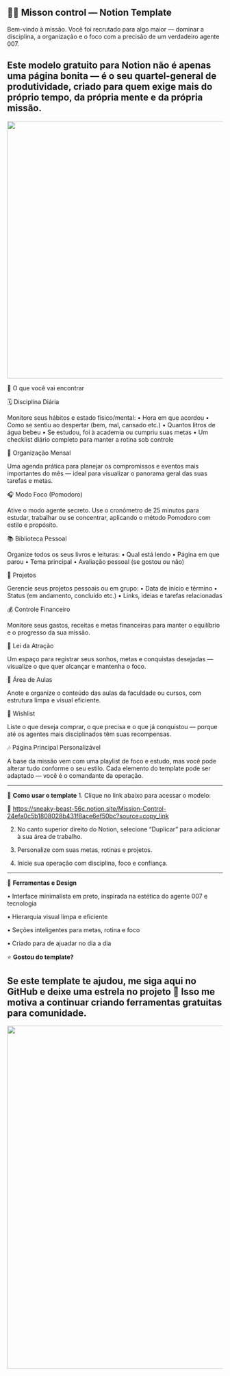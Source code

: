 🕵‍♂ **Misson control — Notion Template**
----
Bem-vindo à missão.
Você foi recrutado para algo maior — dominar a disciplina, a organização e o foco com a precisão de um verdadeiro agente 007.

Este modelo gratuito para Notion não é apenas uma página bonita — é o seu quartel-general de produtividade, criado para quem exige mais do próprio tempo, da própria mente e da própria missão.
------
<img src="https://imgur.com/46liA9B.png" width="600">


🎯 O que você vai encontrar

🗓 Disciplina Diária

Monitore seus hábitos e estado físico/mental:
	•	Hora em que acordou
	•	Como se sentiu ao despertar (bem, mal, cansado etc.)
	•	Quantos litros de água bebeu
	•	Se estudou, foi à academia ou cumpriu suas metas
	•	Um checklist diário completo para manter a rotina sob controle

📆 Organização Mensal

Uma agenda prática para planejar os compromissos e eventos mais importantes do mês — ideal para visualizar o panorama geral das suas tarefas e metas.

🎧 Modo Foco (Pomodoro)

Ative o modo agente secreto.
Use o cronômetro de 25 minutos para estudar, trabalhar ou se concentrar, aplicando o método Pomodoro com estilo e propósito.

📚 Biblioteca Pessoal

Organize todos os seus livros e leituras:
	•	Qual está lendo
	•	Página em que parou
	•	Tema principal
	•	Avaliação pessoal (se gostou ou não)

💼 Projetos

Gerencie seus projetos pessoais ou em grupo:
	•	Data de início e término
	•	Status (em andamento, concluído etc.)
	•	Links, ideias e tarefas relacionadas

💰 Controle Financeiro

Monitore seus gastos, receitas e metas financeiras para manter o equilíbrio e o progresso da sua missão.

🌌 Lei da Atração

Um espaço para registrar seus sonhos, metas e conquistas desejadas — visualize o que quer alcançar e mantenha o foco.

🧠 Área de Aulas

Anote e organize o conteúdo das aulas da faculdade ou cursos, com estrutura limpa e visual eficiente.

📝 Wishlist

Liste o que deseja comprar, o que precisa e o que já conquistou — porque até os agentes mais disciplinados têm suas recompensas.

🎶 Página Principal Personalizável

A base da missão vem com uma playlist de foco e estudo, mas você pode alterar tudo conforme o seu estilo.
Cada elemento do template pode ser adaptado — você é o comandante da operação.

---

🚀 **Como usar o template**
	1.	Clique no link abaixo para acessar o modelo:
	
🔗 https://sneaky-beast-56c.notion.site/Mission-Control-24efa0c5b1808028b431f8ace6ef50bc?source=copy_link
	
2.	No canto superior direito do Notion, selecione “Duplicar” para adicionar à sua área de trabalho.
	
3.	Personalize com suas metas, rotinas e projetos.
	
4.	Inicie sua operação com disciplina, foco e confiança.

---

🧭 **Ferramentas e Design**

 • Interface minimalista em preto, inspirada na estética do agente 007 e tecnologia

 • Hierarquia visual limpa e eficiente

 • Seções inteligentes para metas, rotina e foco

 • Criado para de ajuadar no dia a dia 



⭐ **Gostou do template?**

Se este template te ajudou, me siga aqui no GitHub e deixe uma estrela no projeto 🌟
Isso me motiva a continuar criando ferramentas gratuitas para comunidade.
---
<img src="https://i.imgur.com/1t1ueSs.gif" width="800">
                                         

